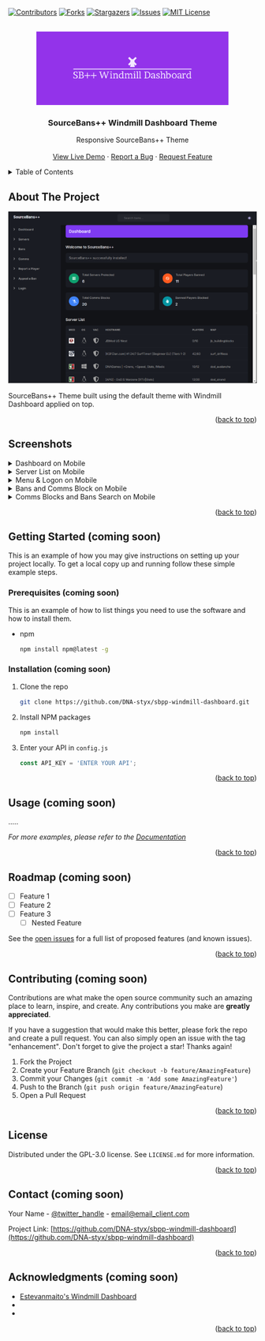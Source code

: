 <!-- Improved compatibility of back to top link: See: https://github.com/othneildrew/Best-README-Template/pull/73 -->
<a id="readme-top"></a>
<!--
*** Thanks for checking out the Best-README-Template. If you have a suggestion
*** that would make this better, please fork the repo and create a pull request
*** or simply open an issue with the tag "enhancement".
*** Don't forget to give the project a star!
*** Thanks again! Now go create something AMAZING! :D
-->



<!-- PROJECT SHIELDS -->
<!--
*** I'm using markdown "reference style" links for readability.
*** Reference links are enclosed in brackets [ ] instead of parentheses ( ).
*** See the bottom of this document for the declaration of the reference variables
*** for contributors-url, forks-url, etc. This is an optional, concise syntax you may use.
*** https://www.markdownguide.org/basic-syntax/#reference-style-links
-->
[![Contributors][contributors-shield]][contributors-url]
[![Forks][forks-shield]][forks-url]
[![Stargazers][stars-shield]][stars-url]
[![Issues][issues-shield]][issues-url]
[![MIT License][license-shield]][license-url]




<!-- PROJECT LOGO -->
<br />
<div align="center">
  <a href="https://github.com/DNA-styx/sbpp-windmill-dashboard">
    <img src="https://raw.githubusercontent.com/DNA-styx/SBPP-Windmill-Dashboard/main/assets/sbpp-windmill-dashboard-logo.png" alt="Sourcebans++ Windmill Dashboard Theme Logo" width="390" height="149">
  </a>

<h3 align="center">SourceBans++ Windmill Dashboard Theme</h3>

  <p align="center">
    Responsive SourceBans++ Theme
    <br />
    <br />
    <a href="https://sourcebans.dnagames.site/">View Live Demo</a>
    ·
    <a href="https://github.com/DNA-styx/sbpp-windmill-dashboard/issues/new?labels=bug">Report a Bug</a>
    ·
    <a href="https://github.com/DNA-styx/sbpp-windmill-dashboard/issues/new?labels=enhancement">Request Feature</a>
  </p>
</div>



<!-- TABLE OF CONTENTS -->
<details>
  <summary>Table of Contents</summary>
  <ol>
    <li>
      <a href="#about-the-project">About The Project</a>
      <ul>
        <li><a href="#built-with">Built With</a></li>
      </ul>
    </li>
    <li>
      <a href="#getting-started">Getting Started</a>
      <ul>
        <li><a href="#prerequisites">Prerequisites</a></li>
        <li><a href="#installation">Installation</a></li>
      </ul>
    </li>
    <li><a href="#usage">Usage</a></li>
    <li><a href="#roadmap">Roadmap</a></li>
    <li><a href="#contributing">Contributing</a></li>
    <li><a href="#license">License</a></li>
    <li><a href="#contact">Contact</a></li>
    <li><a href="#acknowledgments">Acknowledgments</a></li>
  </ol>
</details>



<!-- ABOUT THE PROJECT -->
## About The Project
<p align="center">
  <img src="https://raw.githubusercontent.com/DNA-styx/SBPP-Windmill-Dashboard/main/assets/screenshots/Screenshot_Desktop_Dashboard_Dark.png" >
</p>
SourceBans++ Theme built using the default theme with Windmill Dashboard applied on top.

<p align="right">(<a href="#readme-top">back to top</a>)</p>


<!-- Screen shots -->
## Screenshots
<details>
  <summary>Dashboard on Mobile</summary>
  <p>
    <img src="https://raw.githubusercontent.com/DNA-styx/SBPP-Windmill-Dashboard/main/assets/screenshots/Screenshot_Mobile_Dashboard_light.png" hspace="10" >
    <img src="https://raw.githubusercontent.com/DNA-styx/SBPP-Windmill-Dashboard/main/assets/screenshots/Screenshot_Mobile_Dashboard_Dark.png" hspace="10" >
</p>
</details>
<details>
  <summary>Server List on Mobile</summary>
  <p>
    <img src="https://raw.githubusercontent.com/DNA-styx/SBPP-Windmill-Dashboard/main/assets/screenshots/Screenshot_Mobile_Server_List_Dark.png" hspace="10" >
    <img src="https://raw.githubusercontent.com/DNA-styx/SBPP-Windmill-Dashboard/main/assets/screenshots/Screenshot_Mobile_Server_List _Dark_2.png" hspace="10" >
</p>
</details>
<details>
  <summary>Menu & Logon on Mobile</summary>
  <p>
    <img src="https://raw.githubusercontent.com/DNA-styx/SBPP-Windmill-Dashboard/main/assets/screenshots/Screenshot_Mobile_Menu_Light.png" hspace="10" >
    <img src="https://raw.githubusercontent.com/DNA-styx/SBPP-Windmill-Dashboard/main/assets/screenshots/Screenshot_Mobile_Login_Light.png" hspace="10" >
</p>
</details>
<details>
  <summary>Bans and Comms Block on Mobile</summary>
  <p>
    <img src="https://raw.githubusercontent.com/DNA-styx/SBPP-Windmill-Dashboard/main/assets/screenshots/Screenshot_Mobile_Bans_List_Dark.png" hspace="10" >
    <img src="https://raw.githubusercontent.com/DNA-styx/SBPP-Windmill-Dashboard/main/assets/screenshots/Screenshot_Mobile_Comms_Blocks_Light.png" hspace="10" >
  </p>
</details>
<details>
  <summary>Comms Blocks and Bans Search on Mobile</summary>
  <p>
    <img src="https://raw.githubusercontent.com/DNA-styx/SBPP-Windmill-Dashboard/main/assets/screenshots/Screenshot_Mobile_Comms_Blocks_Light.png" hspace="10" >
    <img src="https://raw.githubusercontent.com/DNA-styx/SBPP-Windmill-Dashboard/main/assets/screenshots/Screenshot_Mobile_Bans_Search_Light.png" hspace="10" >
</p>
</details>

<p align="right">(<a href="#readme-top">back to top</a>)</p>


<!-- GETTING STARTED -->
## Getting Started (coming soon)

This is an example of how you may give instructions on setting up your project locally.
To get a local copy up and running follow these simple example steps.

### Prerequisites (coming soon)

This is an example of how to list things you need to use the software and how to install them.
* npm
  ```sh
  npm install npm@latest -g
  ```

### Installation (coming soon)

1. Clone the repo
   ```sh
   git clone https://github.com/DNA-styx/sbpp-windmill-dashboard.git
   ```
3. Install NPM packages
   ```sh
   npm install
   ```
4. Enter your API in `config.js`
   ```js
   const API_KEY = 'ENTER YOUR API';
   ```

<p align="right">(<a href="#readme-top">back to top</a>)</p>



<!-- USAGE EXAMPLES -->
## Usage (coming soon)

.....

_For more examples, please refer to the [Documentation](https://example.com)_

<p align="right">(<a href="#readme-top">back to top</a>)</p>



<!-- ROADMAP -->
## Roadmap (coming soon)

- [ ] Feature 1
- [ ] Feature 2
- [ ] Feature 3
    - [ ] Nested Feature

See the [open issues](https://github.com/DNA-styx/sbpp-windmill-dashboard/issues) for a full list of proposed features (and known issues).

<p align="right">(<a href="#readme-top">back to top</a>)</p>



<!-- CONTRIBUTING -->
## Contributing (coming soon)

Contributions are what make the open source community such an amazing place to learn, inspire, and create. Any contributions you make are **greatly appreciated**.

If you have a suggestion that would make this better, please fork the repo and create a pull request. You can also simply open an issue with the tag "enhancement".
Don't forget to give the project a star! Thanks again!

1. Fork the Project
2. Create your Feature Branch (`git checkout -b feature/AmazingFeature`)
3. Commit your Changes (`git commit -m 'Add some AmazingFeature'`)
4. Push to the Branch (`git push origin feature/AmazingFeature`)
5. Open a Pull Request

<p align="right">(<a href="#readme-top">back to top</a>)</p>



<!-- LICENSE -->
## License

Distributed under the GPL-3.0 license. See `LICENSE.md` for more information.

<p align="right">(<a href="#readme-top">back to top</a>)</p>



<!-- CONTACT -->
## Contact (coming soon)

Your Name - [@twitter_handle](https://twitter.com/twitter_handle) - email@email_client.com

Project Link: [https://github.com/DNA-styx/sbpp-windmill-dashboard](https://github.com/DNA-styx/sbpp-windmill-dashboard)

<p align="right">(<a href="#readme-top">back to top</a>)</p>



<!-- ACKNOWLEDGMENTS -->
## Acknowledgments (coming soon)

* [Estevanmaito's Windmill Dashboard](https://github.com/estevanmaito/windmill-dashboard)
* []()
* []()

<p align="right">(<a href="#readme-top">back to top</a>)</p>



<!-- MARKDOWN LINKS & IMAGES -->
<!-- https://www.markdownguide.org/basic-syntax/#reference-style-links -->
[contributors-shield]: https://img.shields.io/github/contributors/DNA-styx/sbpp-windmill-dashboard.svg?style=for-the-badge
[contributors-url]: https://github.com/DNA-styx/sbpp-windmill-dashboard/graphs/contributors
[forks-shield]: https://img.shields.io/github/forks/DNA-styx/sbpp-windmill-dashboard.svg?style=for-the-badge
[forks-url]: https://github.com/DNA-styx/sbpp-windmill-dashboard/network/members
[stars-shield]: https://img.shields.io/github/stars/DNA-styx/sbpp-windmill-dashboard.svg?style=for-the-badge
[stars-url]: https://github.com/DNA-styx/sbpp-windmill-dashboard/stargazers
[issues-shield]: https://img.shields.io/github/issues/DNA-styx/sbpp-windmill-dashboard.svg?style=for-the-badge
[issues-url]: https://github.com/DNA-styx/sbpp-windmill-dashboard/issues
[license-shield]: https://img.shields.io/github/license/DNA-styx/sbpp-windmill-dashboard.svg?style=for-the-badge
[license-url]: https://github.com/DNA-styx/sbpp-windmill-dashboard/blob/master/LICENSE.txt
